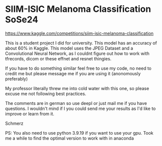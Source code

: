 # SIIM-ISIC Melanoma Classification SoSe24
https://www.kaggle.com/competitions/siim-isic-melanoma-classification

This is a student project I did for university.
This model has an accuracy of about 60% in Kaggle.
This model uses the JPEG Dataset and a Convolutional Neural Network, as I couldnt figure out how to work with tfrecords, dicom or these effnet and resnet thingies.

If you have to do something similar feel free to use my code, no need to credit me but please message me if you are using it (anonomously preferably)

My professor literally threw me into cold water with this one, so please excuse me not following best practices.

The comments are in german so use deepl or just mail me if you have questions.
I wouldn't mind if I you could send me your results as I'd like to improve or learn from it.


Schmerz


PS: You also need to use python 3.9.19 if you want to use your gpu. Took me a while to find the optimal version to work with in anaconda
